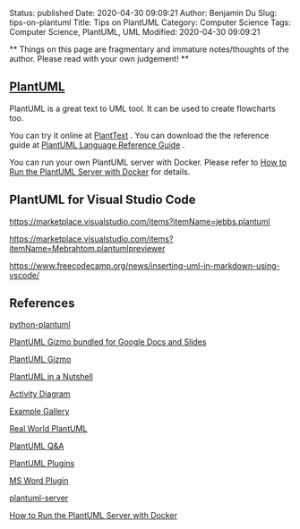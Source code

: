 Status: published
Date: 2020-04-30 09:09:21
Author: Benjamin Du
Slug: tips-on-plantuml
Title: Tips on PlantUML
Category: Computer Science
Tags: Computer Science, PlantUML, UML
Modified: 2020-04-30 09:09:21

**
Things on this page are fragmentary and immature notes/thoughts of the author.
Please read with your own judgement!
**


## [PlantUML](http://plantuml.com/)

PlantUML is a great text to UML tool.
It can be used to create flowcharts too.

You can try it online at
[PlantText](https://www.planttext.com)
.
You can download the the reference guide at
[PlantUML Language Reference Guide](http://plantuml.com/PlantUML_Language_Reference_Guide.pdf) 
.

You can run your own PlantUML server with Docker.
Please refer to
[How to Run the PlantUML Server with Docker](https://github.com/plantuml/plantuml-server#how-to-run-the-server-with-docker)
for details.

## PlantUML for Visual Studio Code

https://marketplace.visualstudio.com/items?itemName=jebbs.plantuml

https://marketplace.visualstudio.com/items?itemName=Mebrahtom.plantumlpreviewer

https://www.freecodecamp.org/news/inserting-uml-in-markdown-using-vscode/

## References

[python-plantuml](https://github.com/dougn/python-plantuml)

[PlantUML Gizmo bundled for Google Docs and Slides](https://fuhrmanator.github.io/2019/11/24/PlantUML-Gizmo-Docs-Slides-bundle.html)

[PlantUML Gizmo](https://gsuite.google.com/marketplace/app/plantuml_gizmo/950520042571)

[PlantUML in a Nutshell](https://plantuml.com/)

[Activity Diagram](https://plantuml.com/activity-diagram-beta)

[Example Gallery](https://plantweb.readthedocs.io/examples.html)

[Real World PlantUML](https://real-world-plantuml.com/)

[PlantUML Q&A](https://forum.plantuml.net/)

[PlantUML Plugins](https://plantuml.com/sitemap-plugins)

[MS Word Plugin](https://plantuml.com/word)

[plantuml-server](https://github.com/plantuml/plantuml-server)

[How to Run the PlantUML Server with Docker](https://github.com/plantuml/plantuml-server#how-to-run-the-server-with-docker)
